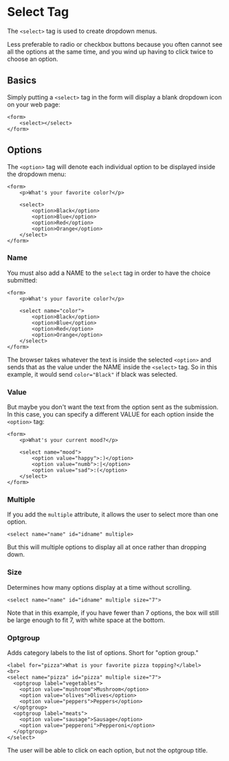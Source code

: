 # Select Tag

The `<select>` tag is used to create dropdown menus.

Less preferable to radio or checkbox buttons because you often cannot see all the options at the same time, and you wind up having to click twice to choose an option.

## Basics

Simply putting a `<select>` tag in the form will display a blank dropdown icon on your web page:

```
<form>
	<select></select>
</form>
```

## Options

The `<option>` tag will denote each individual option to be displayed inside the dropdown menu:

```
<form>
	<p>What's your favorite color?</p>

	<select>
		<option>Black</option>
		<option>Blue</option>
		<option>Red</option>
		<option>Orange</option>
	</select>
</form>
```

### Name

You must also add a NAME to the `select` tag in order to have the choice submitted:

```
<form>
	<p>What's your favorite color?</p>

	<select name="color">
		<option>Black</option>
		<option>Blue</option>
		<option>Red</option>
		<option>Orange</option>
	</select>
</form>
```

The browser takes whatever the text is inside the selected `<option>` and sends that as the value under the NAME inside the `<select>` tag. So in this example, it would send `color="Black"` if black was selected.

### Value

But maybe you don't want the text from the option sent as the submission. In this case, you can specify a different VALUE for each option inside the `<option>` tag:

```
<form>
	<p>What's your current mood?</p>
	
	<select name="mood">
		<option value="happy">:)</option>
		<option value="numb">:|</option>
		<option value="sad">:(</option>
	</select>
</form>
```


### Multiple

If you add the `multiple` attribute, it allows the user to select more than one option.

```
<select name="name" id="idname" multiple>
```

But this will multiple options to display all at once rather than dropping down.


### Size

Determines how many options display at a time without scrolling.

```
<select name="name" id="idname" multiple size="7">
```

Note that in this example, if you have fewer than 7 options, the box will still be large enough to fit 7, with white space at the bottom.


### Optgroup

Adds category labels to the list of options. Short for "option group."

```
<label for="pizza">What is your favorite pizza topping?</label>
<br>
<select name="pizza" id="pizza" multiple size="7">
  <optgroup label="vegetables">
    <option value="mushroom">Mushroom</option>
    <option value="olives">Olives</option>
    <option value="peppers">Peppers</option>
  </optgroup>
  <optgroup label="meats">
    <option value="sausage">Sausage</option>
    <option value="pepperoni">Pepperoni</option>
  </optgroup>
</select>
```

The user will be able to click on each option, but not the optgroup title.